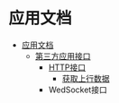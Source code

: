 # 应用文档

* [应用文档](ying-yong-wen-dang.md)
  * [第三方应用接口](ying-yong-wen-dang/di-san-fang-ying-yong-jie-kou.md)
    * [HTTP接口](ying-yong-wen-dang/di-san-fang-ying-yong-jie-kou/httpjie-kou.md)
      * [获取上行数据](ying-yong-wen-dang/di-san-fang-ying-yong-jie-kou/httpjie-kou/huo-qu-shang-xing-shu-ju.md)
    * WedSocket接口



